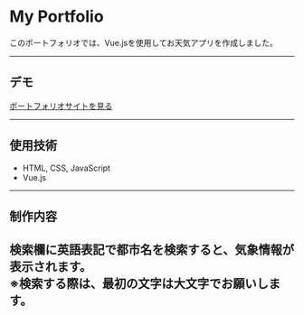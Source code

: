 # My Portfolio
 
このポートフォリオでは、Vue.jsを使用してお天気アプリを作成しました。

---

## デモ


[ポートフォリオサイトを見る](https://hideoda.github.io/weather/weather-app/)

---

## 使用技術

- HTML, CSS, JavaScript
- Vue.js


---

## 制作内容

検索欄に英語表記で都市名を検索すると、気象情報が表示されます。<br>
※検索する際は、最初の文字は大文字でお願いします。
---
